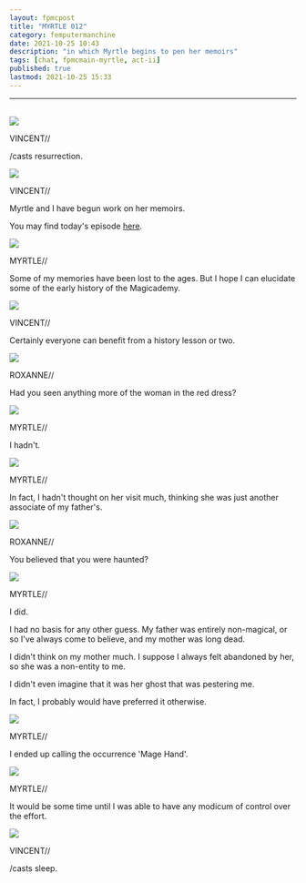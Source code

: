 ```yaml
---
layout: fpmcpost
title: "MYRTLE 012"
category: femputermanchine
date: 2021-10-25 10:43
description: "in which Myrtle begins to pen her memoirs"
tags: [chat, fpmcmain-myrtle, act-ii]
published: true
lastmod: 2021-10-25 15:33
---
```

[//]: # ( 10/25/21  -added)

*****
<br/>

<div class="chat-box">
<img src="{{ site.url }}/assets/tb/vincent-tbfine.jpg" class="chat-portrait" />
<p class="ppl-sez">VINCENT//</p>
<p class="ppl-sez">/casts resurrection.</p>
</div>

<div class="chat-box">
<img src="{{ site.url }}/assets/tb/vincent-tbfine.jpg" class="chat-portrait" />
<p class="ppl-sez">VINCENT//</p>
<p class="ppl-sez">Myrtle and I have begun work on her memoirs.</p>
<p class="ppl-sez">You may find today's episode <a href="{{ '/femputermanchine/myrtle-0-i' | prepend: site.url }}">here</a>.</p>
</div>

<div class="chat-box">
<img src="{{ site.url }}/assets/tb/myrtle-hairtb.jpg" class="chat-portrait" />
<p class="ppl-sez">MYRTLE//</p>
<p class="ppl-sez">Some of my memories have been lost to the ages. But I hope I can elucidate some of the early history of the Magicademy.</p>
</div>

<div class="chat-box">
<img src="{{ site.url }}/assets/tb/vincent-tbfine.jpg" class="chat-portrait" />
<p class="ppl-sez">VINCENT//</p>
<p class="ppl-sez">Certainly everyone can benefit from a history lesson or two.</p>
</div>

<div class="chat-box">
<img src="{{ site.url }}/assets/tb/roxanne-tb.jpg" class="chat-portrait" />
<p class="ppl-sez">ROXANNE//</p>
<p class="ppl-sez">Had you seen anything more of the woman in the red dress?</p>
</div>

<div class="chat-box">
<img src="{{ site.url }}/assets/tb/myrtle-hairtb.jpg" class="chat-portrait" />
<p class="ppl-sez">MYRTLE//</p>
<p class="ppl-sez">I hadn't.</p>
</div>

<div class="chat-box">
<img src="{{ site.url }}/assets/tb/myrtle-hairtb.jpg" class="chat-portrait" />
<p class="ppl-sez">MYRTLE//</p>
<p class="ppl-sez">In fact, I hadn't thought on her visit much, thinking she was just another associate of my father's.</p>
</div>

<div class="chat-box">
<img src="{{ site.url }}/assets/tb/roxanne-tb.jpg" class="chat-portrait" />
<p class="ppl-sez">ROXANNE//</p>
<p class="ppl-sez">You believed that you were haunted?</p>
</div>

<div class="chat-box">
<img src="{{ site.url }}/assets/tb/myrtle-hairtb.jpg" class="chat-portrait" />
<p class="ppl-sez">MYRTLE//</p>
<p class="ppl-sez">I did.</p>
<p class="ppl-sez">I had no basis for any other guess. My father was entirely non-magical, or so I've always come to believe, and my mother was long dead.</p>
<p class="ppl-sez">I didn't think on my mother much. I suppose I always felt abandoned by her, so she was a non-entity to me.</p>
<p class="ppl-sez">I didn't even imagine that it was her ghost that was pestering me.</p>
<p class="ppl-sez">In fact, I probably would have preferred it otherwise.</p>
</div>

<div class="chat-box">
<img src="{{ site.url }}/assets/tb/myrtle-hairtb.jpg" class="chat-portrait" />
<p class="ppl-sez">MYRTLE//</p>
<p class="ppl-sez">I ended up calling the occurrence 'Mage Hand'.</p>
</div>

<div class="chat-box">
<img src="{{ site.url }}/assets/tb/myrtle-hairtb.jpg" class="chat-portrait" />
<p class="ppl-sez">MYRTLE//</p>
<p class="ppl-sez">It would be some time until I was able to have any modicum of control over the effort.</p>
</div>

<div class="chat-box">
<img src="{{ site.url }}/assets/tb/vincent-tbfine.jpg" class="chat-portrait" />
<p class="ppl-sez">VINCENT//</p>
<p class="ppl-sez">/casts sleep.</p>
</div>


